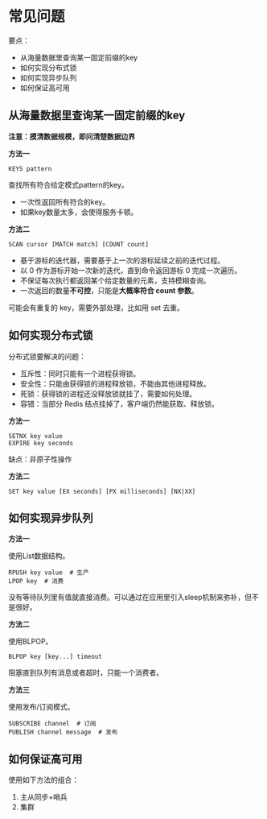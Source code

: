 # 常见问题

要点：

- 从海量数据里查询某一固定前缀的key
- 如何实现分布式锁
- 如何实现异步队列
- 如何保证高可用

## 从海量数据里查询某一固定前缀的key

**注意：摸清数据规模，即问清楚数据边界**

**方法一**

```
KEYS pattern
```

查找所有符合给定模式pattern的key。

- 一次性返回所有符合的key。
- 如果key数量太多，会使得服务卡顿。

**方法二**

```
SCAN cursor [MATCH match] [COUNT count]
```

- 基于游标的迭代器，需要基于上一次的游标延续之前的迭代过程。
- 以 0 作为游标开始一次新的迭代，直到命令返回游标 0 完成一次遍历。
- 不保证每次执行都返回某个给定数量的元素，支持模糊查询。
- 一次返回的数量**不可控**，只能是**大概率符合 count 参数**。

可能会有重复的 key，需要外部处理，比如用 set 去重。

## 如何实现分布式锁

分布式锁要解决的问题：

- 互斥性：同时只能有一个进程获得锁。
- 安全性：只能由获得锁的进程释放锁，不能由其他进程释放。
- 死锁：获得锁的进程还没释放锁就挂了，需要如何处理。
- 容错：当部分 Redis 结点挂掉了，客户端仍然能获取、释放锁。

**方法一**

```
SETNX key value
EXPIRE key seconds
```

缺点：非原子性操作

**方法二**

```
SET key value [EX seconds] [PX milliseconds] [NX|XX]
```

## 如何实现异步队列

**方法一**

使用List数据结构。

```
RPUSH key value  # 生产
LPOP key  # 消费
```

没有等待队列里有值就直接消费。可以通过在应用里引入sleep机制来弥补，但不是很好。

**方法二**

使用BLPOP。

```
BLPOP key [key...] timeout
```

阻塞直到队列有消息或者超时，只能一个消费者。

**方法三**

使用发布/订阅模式。

```
SUBSCRIBE channel  # 订阅
PUBLISH channel message  # 发布
```

## 如何保证高可用

使用如下方法的组合：

1. 主从同步+哨兵
2. 集群
